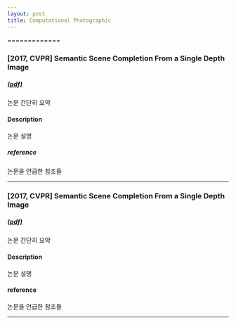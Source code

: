 ```yaml
---
layout: post
title: Computational Photographic
---
```

=============
### **[2017, CVPR] Semantic Scene Completion From a Single Depth Image** 
##### [(pdf)](https://arxiv.org/abs/1611.08974)
논문 간단히 요약  
 
#### **Description**
논문 설명

##### **reference**
논문을 언급한 참조들

* * *
### **[2017, CVPR] Semantic Scene Completion From a Single Depth Image** 
##### [(pdf)](https://arxiv.org/abs/1611.08974)
논문 간단히 요약

#### **Description**
논문 설명

#### **reference**
논문을 언급한 참조들
* * *
